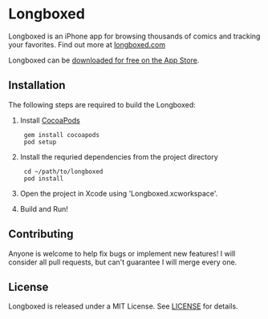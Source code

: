 Longboxed
===============

Longboxed is an iPhone app for browsing thousands of comics and tracking your favorites. Find out more at [longboxed.com](http://longboxed.com)

Longboxed can be [downloaded for free on the App Store](https://itunes.apple.com/us/app/longboxed-comic-tracker/id965045339?ls=1&mt=8).


Installation
------------

The following steps are required to build the Longboxed:

1. Install [CocoaPods](http://cocoapods.org)

        gem install cocoapods
        pod setup

2. Install the requried dependencies from the project directory
        
        cd ~/path/to/longboxed
        pod install

3. Open the project in Xcode using 'Longboxed.xcworkspace'.

4. Build and Run!

Contributing
------------

Anyone is welcome to help fix bugs or implement new features! I will consider all pull requests, but can't guarantee I will merge every one.

License
-------

Longboxed is released under a MIT License. See [LICENSE](https://github.com/jayhickey/Longboxed-iOS/blob/develop/LICENSE) for details.
